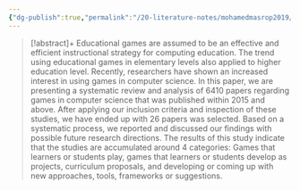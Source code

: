 ```yaml
---
{"dg-publish":true,"permalink":"/20-literature-notes/mohamedmasrop2019/","title":"Games Based Learning for Computer Science Education - A Systematic Literature Review","tags":["computer-science","game-based-learning"],"created":"2024-08-30","updated":"2024-09-13"}
---
```



> [!abstract]+
> Educational games are assumed to be an effective and efficient instructional strategy for computing education. The trend using educational games in elementary levels also applied to higher education level. Recently, researchers have shown an increased interest in using games in computer science. In this paper, we are presenting a systematic review and analysis of 6410 papers regarding games in computer science that was published within 2015 and above. After applying our inclusion criteria and inspection of these studies, we have ended up with 26 papers was selected. Based on a systematic process, we reported and discussed our findings with possible future research directions. The results of this study indicate that the studies are accumulated around 4 categories: Games that learners or students play, games that learners or students develop as projects, curriculum proposals, and developing or coming up with new approaches, tools, frameworks or suggestions.
